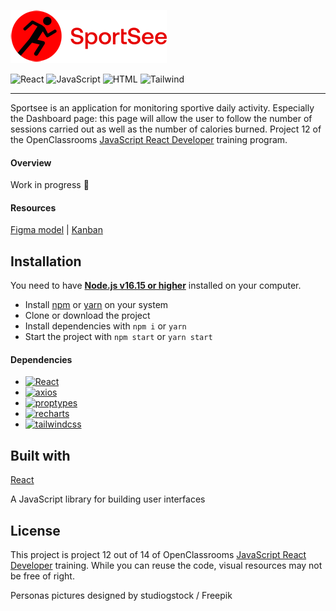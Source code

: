 ![LogoSportsee](public/img/logo_sportsee.png)

![React](https://img.shields.io/badge/react-%2320232a.svg?style=for-the-badge&logo=react&logoColor=%2361DAFB)
![JavaScript](https://img.shields.io/badge/javascript-%23323330.svg?style=for-the-badge&logo=javascript&logoColor=%23F7DF1E)
![HTML](https://img.shields.io/badge/HTML-239120?style=for-the-badge&logo=html5&logoColor=white)
![Tailwind](https://img.shields.io/badge/Tailwind_CSS-38B2AC?style=for-the-badge&logo=tailwind-css&logoColor=white)

---

Sportsee is an application for monitoring sportive daily activity. Especially the Dashboard page: this page will allow the user to follow the number of sessions carried out as well as the number of calories burned.
Project 12 of the OpenClassrooms [JavaScript React Developer](https://openclassrooms.com/fr/paths/516-developpeur-dapplication-javascript-react) training program.

#### Overview

Work in progress 🚧

#### Resources

[Figma model](https://www.figma.com/file/BMomGVZqLZb811mDMShpLu/UI-design-Sportify-FR?node-id=0%3A1) | [Kanban](https://www.notion.so/Tableau-de-bord-SportSee-6686aa4b5f44417881a4884c9af5669e)

## Installation

You need to have **[Node.js v16.15 or higher](https://nodejs.org/en/)** installed on your computer.

- Install [npm](https://www.npmjs.com/) or [yarn](https://yarnpkg.com/) on your system
- Clone or download the project
- Install dependencies with `npm i` or `yarn`
- Start the project with `npm start` or `yarn start`

#### Dependencies

- [![React](https://img.shields.io/github/package-json/dependency-version/zedsc/sportsee/react)](https://reactjs.org/)
- [![axios](https://img.shields.io/github/package-json/dependency-version/zedsc/sportsee/axios)](https://axios-http.com/docs/intro)
- [![proptypes](https://img.shields.io/github/package-json/dependency-version/zedsc/sportsee/prop-types)](https://reactjs.org/docs/typechecking-with-proptypes.html#gatsby-focus-wrapper)
- [![recharts](https://img.shields.io/github/package-json/dependency-version/zedsc/sportsee/recharts)](https://recharts.org/en-US/)
- [![tailwindcss](https://img.shields.io/github/package-json/dependency-version/zedsc/sportsee/tailwindcss)](https://tailwindcss.com/)

## Built with

[React](https://reactjs.org/)

A JavaScript library for building user interfaces

## License

This project is project 12 out of 14 of OpenClassrooms [JavaScript React Developer](https://openclassrooms.com/fr/paths/516-developpeur-dapplication-javascript-react) training. While you can reuse the code, visual resources may not be free of right.

Personas pictures designed by studiogstock / Freepik
